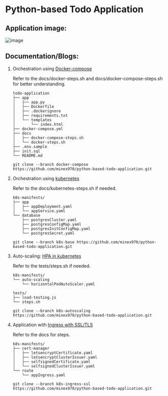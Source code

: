 # Python-based Todo Application

## Application image:
![image](https://github.com/user-attachments/assets/bbc2b989-e468-4e01-aa19-c4061a204126)

## Documentation/Blogs:

1. Orchestration using 
[Docker-compose](https://minex.hashnode.dev/simple-docker-compose-deployment-for-python-based-todo-applications)

    Refer to the docs/docker-steps.sh and docs/docker-compose-steps.sh for better understanding.

    ```
    todo-application
    ├── app
    │   ├── app.py
    │   ├── Dockerfile
    │   ├── .dockerignore
    │   ├── requirements.txt
    │   └── templates
    │       └── index.html
    ├── docker-compose.yml
    ├── docs
    │   ├── docker-compose-steps.sh
    │   └── docker-steps.sh
    ├── .env.sample
    ├── init.sql
    └── README.md
    ```

    ```
    git clone --branch docker-compose https://github.com/minex970/python-based-todo-application.git
    ```

2. Orchestration using [kubernetes](https://minex.hashnode.dev/how-to-deploy-todo-apps-with-kubernetes-a-step-by-step-guide)

    Refer to the docs/kubernetes-steps.sh if needed.

    ```
    k8s-manifests/
    ├── app
    │   ├── appDeployment.yaml
    │   └── appService.yaml
    └── database
        ├── postgresCluster.yaml
        ├── postgresConfigMap.yaml
        ├── postgresInitConfigMap.yaml
        └── postgresSecret.yaml
    ```

    ```
    git clone --branch k8s-base https://github.com/minex970/python-based-todo-application.git
    ```

3. Auto-scaling: [HPA in kubernetes](https://minex.hashnode.dev/how-to-auto-scale-todo-apps-on-kubernetes-for-better-performance)

    Refer to the tests/steps.sh if needed.

    ```
    k8s-manifests/
    └── auto-scaling
        └── horizontalPodAutoScaler.yaml

    tests/
    ├── load-testing.js
    └── steps.sh
    ```

    ```
    git clone --branch k8s-autoscaling https://github.com/minex970/python-based-todo-application.git
    ```

4. Application with [Ingress with SSL/TLS](https://minex.hashnode.dev/securing-todo-apps-implement-kubernetes-ingress-with-ssltls)

    Refer to the docs for steps.
    ```
    k8s-manifests/
    ├── cert-manager
    │   ├── letsencryptCertificate.yaml
    │   ├── letsencryptClusterIssuer.yaml
    │   ├── selfsignedCertificate.yaml
    │   └── selfsignedClusterIssuer.yaml
    └── route
        └── appIngress.yaml
    ```

    ```
    git clone --branch k8s-ingress-ssl https://github.com/minex970/python-based-todo-application.git
    ```
